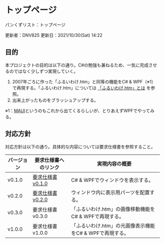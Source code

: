 # トップページ

パンくずリスト：トップページ

更新者：DNV825
更新日：2021/10/30(Sat) 14:22

## 目的

本プロジェクトの目的は以下の通り。C\#の勉強も兼ねるため、一気に完成させるのではなく少しずつ実現していく。

1. 2007年ごろに作った「ふるいわけ.htm」と同等の機能をC\# & WPF（※1）で再現する。「ふるいわけ.htm」については [「ふるいわけ.htm」とは](./sec/「ふるいわけ.htm」とは) を参照。
1. 出来上がったものをブラッシュアップする。

※1：[MAUI](https://github.com/dotnet/maui)というのもこれから出てくるらしいが、とりあえずWPFでやってみる。

## 対応方針

対応方針は以下の通り。具体的な内容については要求仕様書を参照すること。

| バージョン | 要求仕様書へのリンク | 実現内容の概要 |
| --- | --- | --- |
| v0.1.0 | [要求仕様書 v0.1.0](./sec/要求仕様書v0.1.0.html) | C\# & WPFでウィンドウを表示する。 |
| v0.2.0 | [要求仕様書 v0.2.0](./sec/要求仕様書v0.2.0.html) | ウィンドウ内に表示用パーツを配置する。 |
| v0.3.0 | 要求仕様書 v0.3.0 | 「ふるいわけ.htm」の画像移動機能をC\# & WPFで再現する。 |
| v1.0.0 | 要求仕様書 v1.0.0 | 「ふるいわけ.htm」の元画像表示機能をC\# & WPFで再現する。 |
